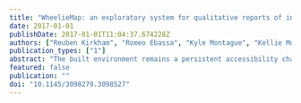 ```yaml
---
title: "WheelieMap: an exploratory system for qualitative reports of inaccessibility in the built environment"
date: 2017-01-01
publishDate: 2017-01-01T11:04:37.674228Z
authors: ["Reuben Kirkham", "Romeo Ebassa", "Kyle Montague", "Kellie Morrissey", "Vasillis Vlachokyriakos", "Sebstian Weise", "Patrick Olivier"]
publication_types: ["1"]
abstract: "The built environment remains a persistent accessibility challenge for people with mobility impairments. Whilst platforms to report these inaccessible locations exist, the underlying documentation processes are verbose, time-consuming and fail to effectively communicate the barrier at hand. We propose WheelieMap, a platform which uses the motion of manual wheelchair users to support the identification and documentation of potentially problematic locations. WheelieMap captures and segments device video footage and GPS as evidence of the problematic space, which can then be shared with both other people with disabilities and the relevant authorities. We document the use of the WheelieMap prototype by both manual wheelchair users and planning experts through semi-structured interviews. The qualitative findings revealed this approach to be the most viable route for documenting inaccessibility, compared to the existing alternatives. We also offer guidance on how to design and develop similar community driven reporting and annotation systems in the accessibility setting."
featured: false
publication: ""
doi: "10.1145/3098279.3098527"
---
```


